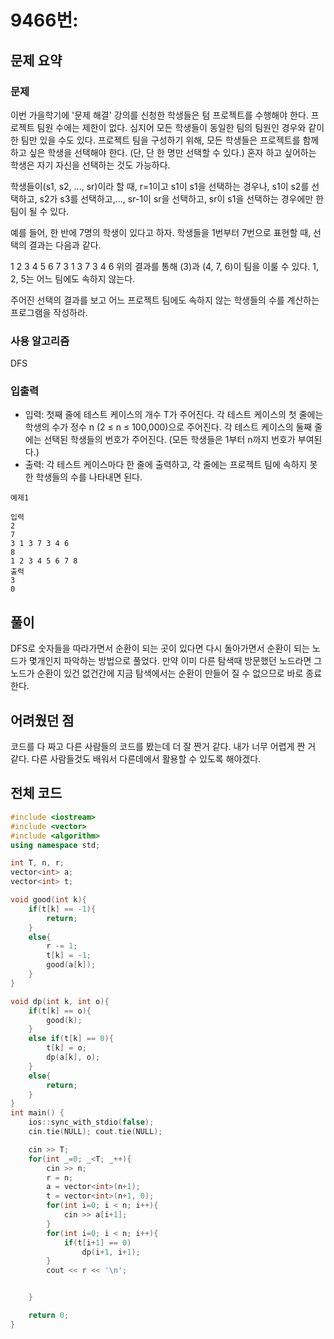 # 9466번: 

## 문제 요약
### 문제
이번 가을학기에 '문제 해결' 강의를 신청한 학생들은 텀 프로젝트를 수행해야 한다. 프로젝트 팀원 수에는 제한이 없다. 심지어 모든 학생들이 동일한 팀의 팀원인 경우와 같이 한 팀만 있을 수도 있다. 프로젝트 팀을 구성하기 위해, 모든 학생들은 프로젝트를 함께하고 싶은 학생을 선택해야 한다. (단, 단 한 명만 선택할 수 있다.) 혼자 하고 싶어하는 학생은 자기 자신을 선택하는 것도 가능하다.

학생들이(s1, s2, ..., sr)이라 할 때, r=1이고 s1이 s1을 선택하는 경우나, s1이 s2를 선택하고, s2가 s3를 선택하고,..., sr-1이 sr을 선택하고, sr이 s1을 선택하는 경우에만 한 팀이 될 수 있다.

예를 들어, 한 반에 7명의 학생이 있다고 하자. 학생들을 1번부터 7번으로 표현할 때, 선택의 결과는 다음과 같다.

1	2	3	4	5	6	7
3	1	3	7	3	4	6
위의 결과를 통해 (3)과 (4, 7, 6)이 팀을 이룰 수 있다. 1, 2, 5는 어느 팀에도 속하지 않는다.

주어진 선택의 결과를 보고 어느 프로젝트 팀에도 속하지 않는 학생들의 수를 계산하는 프로그램을 작성하라.

### 사용 알고리즘
DFS

### 입출력
- 입력: 첫째 줄에 테스트 케이스의 개수 T가 주어진다. 각 테스트 케이스의 첫 줄에는 학생의 수가 정수 n (2 ≤ n ≤ 100,000)으로 주어진다. 각 테스트 케이스의 둘째 줄에는 선택된 학생들의 번호가 주어진다. (모든 학생들은 1부터 n까지 번호가 부여된다.)
- 출력: 각 테스트 케이스마다 한 줄에 출력하고, 각 줄에는 프로젝트 팀에 속하지 못한 학생들의 수를 나타내면 된다.
```
예제1

입력
2
7
3 1 3 7 3 4 6
8
1 2 3 4 5 6 7 8
출력
3
0
```
## 풀이
DFS로 숫자들을 따라가면서 순환이 되는 곳이 있다면 다시 돌아가면서 순환이 되는 노드가 몇개인지 파악하는 방법으로 풀었다. 만약 이미 다른 탐색때 방문했던 노드라면 그 노드가 순환이 있건 없건간에 지금 탐색에서는 순환이 만들어 질 수 없으므로 바로 종료한다.

## 어려웠던 점
코드를 다 짜고 다른 사람들의 코드를 봤는데 더 잘 짠거 같다. 내가 너무 어렵게 짠 거 같다. 다른 사람들것도 배워서 다른데에서 활용할 수 있도록 해야겠다.

## 전체 코드
```cpp
#include <iostream>
#include <vector>
#include <algorithm>
using namespace std;

int T, n, r;
vector<int> a;
vector<int> t;

void good(int k){
    if(t[k] == -1){
        return;
    }
    else{
        r -= 1;
        t[k] = -1;
        good(a[k]);
    }
}

void dp(int k, int o){
    if(t[k] == o){
        good(k);
    }
    else if(t[k] == 0){
        t[k] = o;
        dp(a[k], o);
    }
    else{
        return;
    }
}
int main() {
    ios::sync_with_stdio(false);
    cin.tie(NULL); cout.tie(NULL);

    cin >> T;
    for(int _=0; _<T; _++){
        cin >> n;
        r = n;
        a = vector<int>(n+1);
        t = vector<int>(n+1, 0);
        for(int i=0; i < n; i++){
            cin >> a[i+1];
        }
        for(int i=0; i < n; i++){
            if(t[i+1] == 0)
                dp(i+1, i+1);
        }
        cout << r << '\n';


    }

    return 0;
}
```
